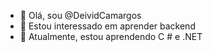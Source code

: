 - 👋 Olá, sou @DeividCamargos
- 👀 Estou interessado em aprender backend
- 🌱 Atualmente, estou aprendendo C # e .NET
